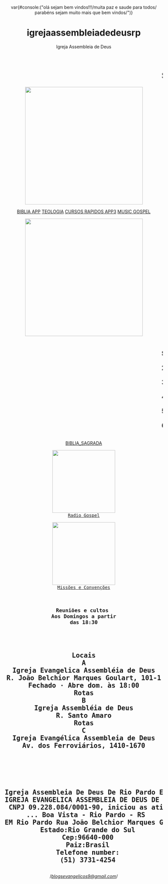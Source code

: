 var{#console:("olá sejam bem vindos!!!/muita paz e saude para todos/ parabéns sejam muito mais que bem vindos/")}
# igrejaassembleiadedeusrp
Igreja Assembleia de Deus 
<doc html="" type=""><html><head><title></title><meta charset="utf-8"></meta></head>
<body align="CENTER"><pre></pre><tr><td></td></tr><id></id>
<marquee><h1>SEJAM MUITO BEM VINDOS!!! E RECEBAM A PAZ DO SENHOR JESUS CRISTO DE NAZARÉ!!!.OS QUE CONFIAM NO SENHOR SERÃO COMO MONTES DE SIÃO QUE NÃO SE ABALAM MAS PERMANECEM PARA SEMPRE!!! </h1></marquee>
<img height="375px" src="https://i.pinimg.com/564x/75/d1/0a/75d10a6081bc6e3a07fffe0622d7848c.jpg" width="375px" />
<p><a href="https://play.google.com/store/search?q=biblia%20sagrada&amp;c=apps&amp;hl=pt">BIBLIA APP</a>
<a href="https://play.google.com/store/search?q=teologia&amp;c=apps&amp;hl=pt">TEOLOGIA</a>
<a href="https://play.google.com/store/search?q=portal%20cursos&amp;c=apps&amp;hl=pt">CURSOS RAPIDOS APP3</a>
<a href="https://play.google.com/store/search?q=portal%20musica%20gospel&amp;c=apps&amp;hl=pt">MUSIC GOSPEL</a></p>
<p>
<img height="375px" src="https://i.pinimg.com/564x/dd/9b/8c/dd9b8cd432308ec9161d4a6f0c12b5c5.jpg" width="375px" /></p>
<p><marquee><h2>SENHOR é o meu pastor, nada me faltará.

2 Deitar-me faz em verdes pastos, guia-me mansamente a águas tranqüilas.

3 Refrigera a minha alma; guia-me pelas veredas da justiça, por amor do seu nome.

4 Ainda que eu andasse pelo vale da sombra da morte, não temeria mal algum, porque tu estás comigo; a tua vara e o teu cajado me consolam.

5 Preparas uma mesa perante mim na presença dos meus inimigos, unges a minha cabeça com óleo, o meu cálice transborda.

6 Certamente que a bondade e a misericórdia me seguirão todos os dias da minha vida; e habitarei na casa do Senhor por longos dias.
</h2>
</marquee></p>
  <p><a href="https://drive.google.com/drive/folders/1SLr4bQZnrgxNexag1GFMwpYM8GX03HVi?usp=sharing">BIBLIA_SAGRADA</a></p>
<p>
<tr><td><pre>
<a href="https://play.google.com/store/apps/details?id=com.ultra.onlineradio&amp;hl=pt"><img height="200px" src="https://i.pinimg.com/564x/ba/53/a0/ba53a0f4588ec3693ca63a1d1d3b3c24.jpg" width="200px" />
Radio Gospel</a></pre></td>

<td><pre><a href="https://cgadb.org.br/"><img height="200px" src="https://i.pinimg.com/originals/95/50/f9/9550f9c8e017a77c9e75fee59ee8b268.jpg" width="200px" />
Missões e Convenções</a></pre></td></tr></p></body></html></doc>




<p>
</p><pre><h3>
Reuniões e cultos 
Aos Domingos a partir
das 18:30
</h3></pre><p></p>

<p></p><pre><h2>
Locais
A
Igreja Evangelica Assembléia de Deus
R. João Belchior Marques Goulart, 101-1
Fechado ⋅ Abre dom. às 18:00
Rotas
B
Igreja Assembléia de Deus
R. Santo Amaro
Rotas
C
Igreja Evangélica Assembleia de Deus
Av. dos Ferroviários, 1410-1670

</h2></pre><p></p>
<p></p><pre><adress>
<h2>
Igreja Assembleia De Deus De Rio Pardo E Pantano Grande
IGREJA EVANGELICA ASSEMBLEIA DE DEUS DE RIO PARDO com o
 CNPJ 09.228.084/0001-90, iniciou as atividades em 05/11/2007.
 ... Boa Vista - Rio Pardo - RS
EM Rio Pardo Rua João Belchior Marques Goulart101-1 
  Estado:Rio Grande do Sul
  Cep:96640-000
  Paiz:Brasil
  Telefone number:
  (51) 3731-4254
</h2></adress></pre><p></p>

/*blogsevangelicos9@gmail.com*/

